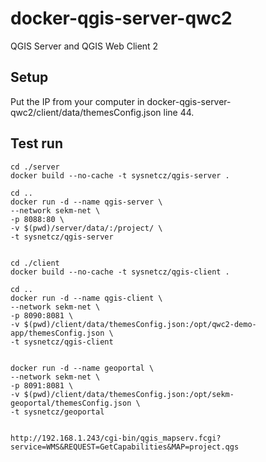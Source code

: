 # docker-qgis-server-qwc2
QGIS Server and QGIS Web Client 2

## Setup

Put the IP from your computer in docker-qgis-server-qwc2/client/data/themesConfig.json line 44.


## Test run 

    cd ./server
    docker build --no-cache -t sysnetcz/qgis-server .

    cd ..
    docker run -d --name qgis-server \
	--network sekm-net \
	-p 8088:80 \
	-v $(pwd)/server/data/:/project/ \
	-t sysnetcz/qgis-server


    cd ./client
    docker build --no-cache -t sysnetcz/qgis-client .

    cd ..
    docker run -d --name qgis-client \
	--network sekm-net \
	-p 8090:8081 \
	-v $(pwd)/client/data/themesConfig.json:/opt/qwc2-demo-app/themesConfig.json \
	-t sysnetcz/qgis-client


    docker run -d --name geoportal \
	--network sekm-net \
	-p 8091:8081 \
	-v $(pwd)/client/data/themesConfig.json:/opt/sekm-geoportal/themesConfig.json \
	-t sysnetcz/geoportal


    http://192.168.1.243/cgi-bin/qgis_mapserv.fcgi?service=WMS&REQUEST=GetCapabilities&MAP=project.qgs